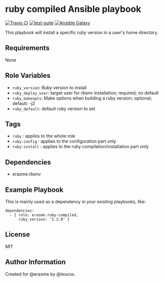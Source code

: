 ruby compiled Ansible playbook
==============================

[![Travis
CI](http://img.shields.io/travis/erasme/ansible-ruby-compiled.svg?style=flat)](http://travis-ci.org/erasme/ansible-ruby)
[![test-suite](http://img.shields.io/badge/ansible--roles--specs-ansible--ruby--compiled-blue.svg?style=flat)](https://github.com/erasme/ansible-roles-specs/tree/master/ansible-ruby-compiled/)
[![Ansible
Galaxy](http://img.shields.io/badge/galaxy-erasme.ruby--compiled-660198.svg?style=flat)](https://galaxy.ansible.com/list#/roles/2925)

This playbook will install a specific ruby version in a user's home directory.

Requirements
------------

None

Role Variables
--------------

  - `ruby_version`: Ruby version to install
  - `ruby_deploy_user`: target user for rbenv installation; required; no
    default
  - `ruby_makeopts`: Make options when building a ruby version;
    optional; default: -j2
  - `ruby_default`: default ruby version to set

Tags
----

  - `ruby` : applies to the whole role
  - `ruby:config` : applies to the configuration part only
  - `ruby:install` : applies to the ruby compilation/installation part only

Dependencies
------------

  - erasme.rbenv

Example Playbook
----------------

This is mainly used as a dependency in your existing playbooks, like:

    dependencies:
      - { role: erasme.ruby-compiled,
          ruby_version: "2.2.0" }

License
-------

MIT

Author Information
------------------

Created for @erasme by @leucos.

